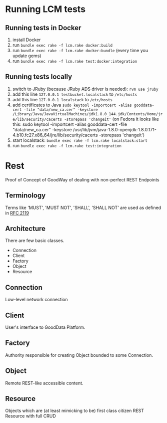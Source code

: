 # Running LCM tests

## Running tests in Docker

1. install Docker
1. run `bundle exec rake -f lcm.rake docker:build`
1. run `bundle exec rake -f lcm.rake docker:bundle` (every time you update gems)
1. run `bundle exec rake -f lcm.rake test:docker:integration`

## Running tests locally
1. switch to JRuby (because JRuby ADS driver is needed): `rvm use jruby`
1. add this line `127.0.0.1 testbucket.localstack` to `/etc/hosts`
1. add this line `127.0.0.1 localstack` to `/etc/hosts`
1. add certificates to Java `sudo keytool -importcert -alias
   gooddata-cert -file "data/new_ca.cer" -keystore
/Library/Java/JavaVirtualMachines/jdk1.8.0_144.jdk/Contents/Home/jre/lib/security/cacerts
-storepass 'changeit'` (on Fedora it looks like this: sudo keytool -importcert -alias gooddata-cert -file "data/new_ca.cer" -keystore /usr/lib/jvm/java-1.8.0-openjdk-1.8.0.171-4.b10.fc27.x86_64/jre/lib/security/cacerts -storepass 'changeit')
1. start localstack: `bundle exec rake -f lcm.rake localstack:start`
1. run `bundle exec rake -f lcm.rake test:integration`

# Rest

Proof of Concept of GoodWay of dealing with non-perfect REST Endpoints

## Terminology

Terms like 'MUST', 'MUST NOT', 'SHALL', 'SHALL NOT' are used as defined in [RFC 2119](https://www.ietf.org/rfc/rfc2119.txt)

## Architecture

There are few basic classes.

- Connection
- Client
- Factory
- Object
- Resource

## Connection

Low-level network connection

## Client

User's interface to GoodData Platform.

## Factory

Authority responsible for creating Object bounded to some Connection.

## Object

Remote REST-like accessible content.

## Resource

Objects which are (at least mimicking to be) first class citizen REST Resource with full CRUD
